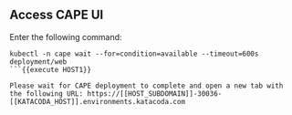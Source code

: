 ## Access CAPE UI

Enter the following command:
```
kubectl -n cape wait --for=condition=available --timeout=600s deployment/web
```{{execute HOST1}}

Please wait for CAPE deployment to complete and open a new tab with the following URL: https://[[HOST_SUBDOMAIN]]-30036-[[KATACODA_HOST]].environments.katacoda.com
